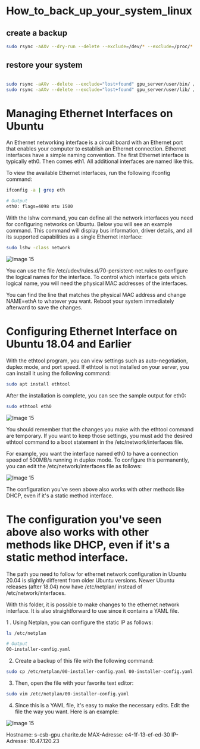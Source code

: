 # How_to_back_up_your_system_linux

## create a backup

```bash
sudo rsync -aAXv --dry-run --delete --exclude=/dev/* --exclude=/proc/* --exclude=/sys/* --exclude=/tmp/* --exclude=/run/* --exclude=/mnt/* --exclude=/media/* --exclude="swapfile" --exclude="lost+found" --exclude=".cache" --exclude="Downloads" --exclude=".VirtualBoxVMs" --exclude=".ecryptfs" --exclude="CSB_NeuroRad*" --exclude="PROSCIS" --exclude="PRO" /* gpu_server/
```

## restore your system

```bash

sudo rsync -aAXv --delete --exclude="lost+found" gpu_server/user/bin/ /usr/bin/
sudo rsync -aAXv --delete --exclude="lost+found" gpu_server/user/lib/ /usr/lib/

```

# Managing Ethernet Interfaces on Ubuntu

An Ethernet networking interface is a circuit board with an Ethernet port that enables your computer to establish an Ethernet connection. Ethernet interfaces have a simple naming convention. The first Ethernet interface is typically eth0. Then comes eth1. All additional interfaces are named like this.

To view the available Ethernet interfaces, run the following ifconfig command:

```bash
ifconfig -a | grep eth

# Output
eth0: flags=4098 mtu 1500
```

With the lshw command, you can define all the network interfaces you need for configuring networks on Ubuntu. Below you will see an example command. This command will display bus information, driver details, and all its supported capabilities as a single Ethernet interface:

```bash
sudo lshw -class network

```

![Image 15](https://static1.makeuseofimages.com/wordpress/wp-content/uploads/2022/08/lshw-class-network-and-network-information-output.jpg?q=50&fit=crop&w=1500&dpr=1.5)


You can use the file /etc/udev/rules.d/70-persistent-net.rules to configure the logical names for the interface. To control which interface gets which logical name, you will need the physical MAC addresses of the interfaces.

You can find the line that matches the physical MAC address and change NAME=ethA to whatever you want. Reboot your system immediately afterward to save the changes.




# Configuring Ethernet Interface on Ubuntu 18.04 and Earlier


With the ethtool program, you can view settings such as auto-negotiation, duplex mode, and port speed. If ethtool is not installed on your server, you can install it using the following command:

```bash
sudo apt install ethtool

```

After the installation is complete, you can see the sample output for eth0:

```bash
sudo ethtool eth0

```

![Image 15](https://static1.makeuseofimages.com/wordpress/wp-content/uploads/2022/08/ethtool-usage-for-eth0-output.jpg?q=50&fit=crop&w=1500&dpr=1.5)

You should remember that the changes you make with the ethtool command are temporary. If you want to keep those settings, you must add the desired ethtool command to a boot statement in the /etc/network/interfaces file.

For example, you want the interface named eth0 to have a connection speed of 500MB/s running in duplex mode. To configure this permanently, you can edit the /etc/network/interfaces file as follows:


![Image 15](https://static1.makeuseofimages.com/wordpress/wp-content/uploads/2022/08/eth0-500-mbs-configuration-interfaces-file.jpg?q=50&fit=crop&w=1500&dpr=1.5)

The configuration you've seen above also works with other methods like DHCP, even if it's a static method interface.


# The configuration you've seen above also works with other methods like DHCP, even if it's a static method interface.


The path you need to follow for ethernet network configuration in Ubuntu 20.04 is slightly different from older Ubuntu versions. Newer Ubuntu releases (after 18.04) now have /etc/netplan/ instead of /etc/network/interfaces.

With this folder, it is possible to make changes to the ethernet network interface. It is also straightforward to use since it contains a YAML file.

1 . Using Netplan, you can configure the static IP as follows:

```bash
ls /etc/netplan

# Output
00-installer-config.yaml

```
2. Create a backup of this file with the following command:

```bash
sudo cp /etc/netplan/00-installer-config.yaml 00-installer-config.yaml.copy

```

3. Then, open the file with your favorite text editor:


```bash
sudo vim /etc/netplan/00-installer-config.yaml
```
4. Since this is a YAML file, it's easy to make the necessary edits. Edit the file the way you want. Here is an example:

![Image 15](https://static1.makeuseofimages.com/wordpress/wp-content/uploads/2022/10/netplan-network-config-file-for-ubuntu.jpg?q=50&fit=crop&w=1500&dpr=1.5)

Hostname:
s-csb-gpu.charite.de
MAX-Adresse:
e4-1f-13-ef-ed-30
IP-Adresse:
10.47.120.23





